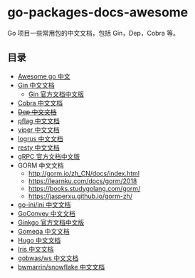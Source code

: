 # go-packages-docs-awesome
Go 项目一些常用包的中文文档，包括 Gin，Dep，Cobra 等。

## 目录
- [Awesome go 中文](https://github.com/yinggaozhen/awesome-go-cn)
- [Gin 中文文档](./docs/Gin)
  - [Gin 官方文档中文版](https://gin-gonic.com/zh-cn/docs/)
- [Cobra 中文文档](./docs/Cobra)
- ~~[Dep 中文文档](./docs/Dep)~~
- [pflag 中文文档](./docs/pflag)
- [viper 中文文档](./docs/viper)
- [logrus 中文文档](./docs/logrus)
- [resty 中文文档](./docs/resty)
- [gRPC 官方文档中文版](http://doc.oschina.net/grpc)
- GORM 中文文档
  - http://gorm.io/zh_CN/docs/index.html
  - https://learnku.com/docs/gorm/2018
  - https://books.studygolang.com/gorm/
  - https://jasperxu.github.io/gorm-zh/
- [go-ini/ini 中文文档](https://ini.unknwon.io/docs/intro)
- [GoConvey 中文文档](./docs/Goconvey)
- [Ginkgo 官方文档中文版](https://ke-chain.github.io/ginkgodoc/)
- [Gomega 中文文档](./docs/Gomega)
- [Hugo 中文文档](./docs/Hugo)
- [Iris 中文文档](./docs/Iris)
- [gobwas/ws 中文文档](./docs/ws)
- [bwmarrin/snowflake 中文文档](./docs/snowflake)
